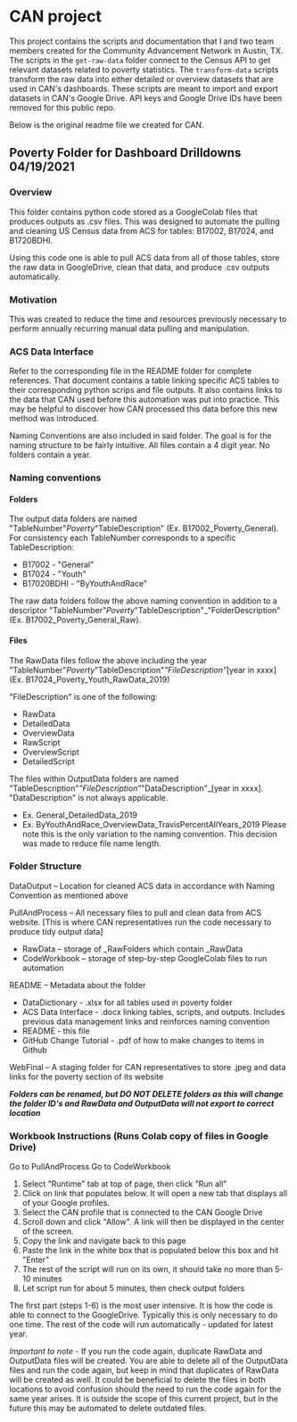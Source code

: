 # CAN project

This project contains the scripts and documentation that I and two team members created for the Community Advancement Network in Austin, TX. The scripts in the `get-raw-data` folder connect to the Census API to get relevant datasets related to poverty statistics. The `transform-data` scripts transform the raw data into either detailed or overview datasets that are used in CAN's dashboards. These scripts are meant to import and export datasets in CAN's Google Drive. API keys and Google Drive IDs have been removed for this public repo.

Below is the original readme file we created for CAN.

## Poverty Folder for Dashboard Drilldowns 04/19/2021

### Overview

This folder contains python code stored as a GoogleColab files that produces outputs as .csv files. This was designed to automate the 
pulling and cleaning US Census data from ACS for tables: B17002, B17024, and B1720BDHI.

Using this code one is able to pull ACS data from all of those tables, store the raw data in GoogleDrive, clean that data, and produce .csv outputs automatically.

### Motivation

This was created to reduce the time and resources previously necessary to perform annually recurring manual data pulling and manipulation. 

### ACS Data Interface

Refer to the corresponding file in the README folder for complete references. That document contains a table linking specific ACS tables to their corresponding python scrips and file outputs. It also contains links to the data that CAN used before this automation was put into practice. This may be helpful to discover how CAN processed this data before this new method was introduced.

Naming Conventions are also included in said folder. The goal is for the naming structure to be fairly intuitive. All files contain a 4 digit year. No folders contain a year.

### Naming conventions

#### Folders

The output data folders are named "TableNumber"_Poverty_"TableDescription" (Ex. B17002_Poverty_General). For consistency each TableNumber corresponds to a specific TableDescription:
* B17002 - "General"
* B17024 - "Youth"
* B17020BDHI - "ByYouthAndRace"  

The raw data folders follow the above naming convention in addition to a descriptor "TableNumber"_Poverty_"TableDescription"_"FolderDescription" (Ex. B17002_Poverty_General_Raw).

#### Files

The RawData files follow the above including the year "TableNumber"_Poverty_"TableDescription"_"FileDescription"_[year in xxxx] (Ex. B17024_Poverty_Youth_RawData_2019)

"FileDescription" is one of the following:
* RawData
* DetailedData
* OverviewData
* RawScript
* OverviewScript
* DetailedScript

The files within OutputData folders are named "TableDescription"_"FileDescription"_"DataDescription"_[year in xxxx]. "DataDescription" is not always applicable.
* Ex. General_DetailedData_2019
* Ex. ByYouthAndRace_OverviewData_TravisPercentAllYears_2019
Please note this is the only variation to the naming convention. This decision was made to reduce file name length.

### Folder Structure

DataOutput – Location for cleaned ACS data in accordance with Naming Convention as mentioned above

PullAndProcess – All necessary files to pull and clean data from ACS website. [This is where CAN representatives run the code necessary 
to produce tidy output data]
* RawData – storage of _RawFolders which contain _RawData
* CodeWorkbook – storage of step-by-step GoogleColab files to run automation

README – Metadata about the folder
* DataDictionary - .xlsx for all tables used in poverty folder
* ACS Data Interface - .docx linking tables, scripts, and outputs. Includes previous data management links and reinforces naming convention
* README - this file
* GitHub Change Tutorial - .pdf of how to make changes to items in Github
      
WebFinal – A staging folder for CAN representatives to store .jpeg and data links for the poverty section of its website 

***Folders can be renamed, but DO NOT DELETE folders as this will change the folder ID's and RawData and OutputData will not export to correct location***

### Workbook Instructions (Runs Colab copy of files in Google Drive)

Go to PullAndProcess
Go to CodeWorkbook
1. Select "Runtime" tab at top of page, then click "Run all"
2. Click on link that populates below. It will open a new tab that displays all of your Google profiles.
3. Select the CAN profile that is connected to the CAN Google Drive
4. Scroll down and click "Allow". A link will then be displayed in the center of the screen.
5. Copy the link and navigate back to this page
6. Paste the link in the white box that is populated below this box and hit "Enter"
7. The rest of the script will run on its own, it should take no more than 5-10 minutes
8. Let script run for about 5 minutes, then check output folders

The first part (steps 1-6) is the most user intensive. It is how the code is able to connect to the GoogleDrive. Typically this is only necessary to do one time.
The rest of the code will run automatically - updated for latest year. 

*Important to note* - If you run the code again, duplicate RawData and OutputData files will be created. You are able to delete all of the OutputData files and run the code again, but keep in mind that duplicates of RawData will be created as well. It could be beneficial to delete the files in both locations to avoid confusion should the need to run the code again for the same year arises. It is outside the scope of this current project, but in the future this may be automated to delete outdated files.
